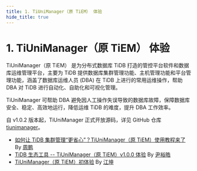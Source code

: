 ```yaml
---
title: 1. TiUniManager（原 TiEM） 体验
hide_title: true
---
```


# 1. TiUniManager（原 TiEM） 体验

TiUniManager（原 TiEM） 是为分布式数据库 TiDB 打造的管控平台软件和数据库运维管理平台，主要为 TiDB 提供数据库集群管理功能、主机管理功能和平台管理功能，涵盖了数据库运维人员 (DBA) 在 TiDB 上进行的常用运维操作，帮助 DBA 对 TiDB 进行自动化、自助化和可视化管理。

TiUniManager 可帮助 DBA 避免因人工操作失误导致的数据库故障，保障数据库安全、稳定、高效地运行，降低运维 TiDB 的难度，提升 DBA 工作效率。

自 v1.0.2 版本起，TiUniManager 正式开放源码，详见 GitHub 仓库 [tiunimanager](https://github.com/pingcap/tiunimanager)。

- [如何让 TiDB 集群管理“更省心”？TiUniManager（原 TiEM）使用教程来了](1-tiunimanager-course.md) By [周鹏](https://github.com/zhoubasten)
- [TiDB 生态工具 -- TiUniManager（原 TiEM）v1.0.0 体验](2-tiunimanager.md) By [尹裕皓](https://tidb.net/u/G7尹裕皓/answer)
- [TiUniManager（原 TiEM）初体验](3-experience-tiunimanager.md) By [江坤](https://tidb.net/u/pupillord/answer)

